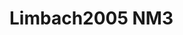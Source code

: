 <a name="material" />

# Limbach2005 NM3
<script type="application/ld+json">
  {
    "@context": "https://schema.org/",
    "@type": "ChemicalSubstance",
    "http://purl.org/dc/terms/conformsTo":
      {
        "@type": "CreativeWork",
        "@id": "https://bioschemas.org/profiles/ChemicalSubstance/0.4-RELEASE/"
      },
    "@id": "https://egonw.github.io/nanowiki/nanowiki163.html#material",
    "name": "Limbach2005 NM3",
    "sameAs": "http://127.0.0.1/mediawiki/index.php/Special:URIResolver/Limbach2005_NM3"
  }
</script>

